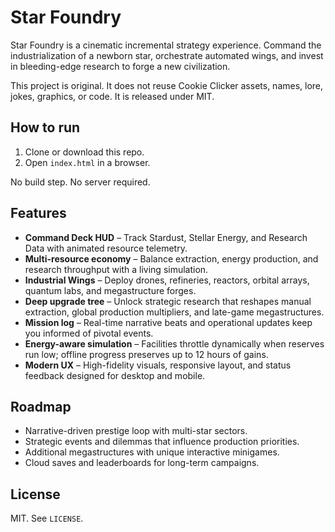 # Star Foundry  
  
Star Foundry is a cinematic incremental strategy experience. Command the industrialization of a newborn star, orchestrate automated wings, and invest in bleeding-edge research to forge a new civilization.
  
This project is original. It does not reuse Cookie Clicker assets, names, lore, jokes, graphics, or code. It is released under MIT.  
  
## How to run  
1. Clone or download this repo.  
2. Open `index.html` in a browser.  
  
No build step. No server required.  
  
## Features
- **Command Deck HUD** – Track Stardust, Stellar Energy, and Research Data with animated resource telemetry.
- **Multi-resource economy** – Balance extraction, energy production, and research throughput with a living simulation.
- **Industrial Wings** – Deploy drones, refineries, reactors, orbital arrays, quantum labs, and megastructure forges.
- **Deep upgrade tree** – Unlock strategic research that reshapes manual extraction, global production multipliers, and late-game megastructures.
- **Mission log** – Real-time narrative beats and operational updates keep you informed of pivotal events.
- **Energy-aware simulation** – Facilities throttle dynamically when reserves run low; offline progress preserves up to 12 hours of gains.
- **Modern UX** – High-fidelity visuals, responsive layout, and status feedback designed for desktop and mobile.
  
## Roadmap
- Narrative-driven prestige loop with multi-star sectors.
- Strategic events and dilemmas that influence production priorities.
- Additional megastructures with unique interactive minigames.
- Cloud saves and leaderboards for long-term campaigns.
  
## License  
MIT. See `LICENSE`.

